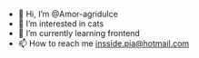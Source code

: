 - 👋 Hi, I’m @Amor-agridulce
- 👀 I’m interested in cats
- 🌱 I’m currently learning frontend
- 📫 How to reach me insside.pia@hotmail.com

<!---
Amor-agridulce/Amor-agridulce is a ✨ special ✨ repository because its `README.md` (this file) appears on your GitHub profile.
You can click the Preview link to take a look at your changes.
--->
